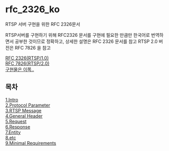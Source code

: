 # rfc_2326_ko
RTSP 서버 구현을 위한 RFC 2326문서

RTSP서버를 구현하기 위해 RFC2326 문서를 구현에 필요한 만큼만 한국어로 번역하면서 공부한 것이므로 정확하고, 상세한 설명은 RFC 2326 문서를 참고
RTSP 2.0 버전은 RFC 7826 을 참고

[RFC 2326(RTSP/1.0)](https://datatracker.ietf.org/doc/html/rfc2326) <br />
[RFC 7826(RTSP/2.0)](https://datatracker.ietf.org/doc/html/rfc7826) <br />
[구현물은 이쪽..](https://github.com/seongho9/rtsp_server) <br />

## 목차
[1.Intro](https://github.com/seongho9/rfc_2326_ko/blob/main/1-Introduction.md)<br />
[2.Protocol Parameter](https://github.com/seongho9/rfc_2326_ko/blob/main/2-Protocol_Parameter.md)<br />
[3.RTSP Message](https://github.com/seongho9/rfc_2326_ko/blob/main/3-RTSP_Message.md)<br />
[4.General Header](https://github.com/seongho9/rfc_2326_ko/blob/main/4-General_Header.md)<br />
[5.Request](https://github.com/seongho9/rfc_2326_ko/blob/main/5-Request.md)<br />
[6.Response](https://github.com/seongho9/rfc_2326_ko/blob/main/6-Response.md)<br />
[7.Entity](https://github.com/seongho9/rfc_2326_ko/blob/main/7-Entity.md)<br />
[8.etc](https://github.com/seongho9/rfc_2326_ko/blob/main/8-extra.md)<br />
[9.Minimal Requirements](https://github.com/seongho9/rfc_2326_ko/blob/main/9-Minimal_Requirements.md)<br />


